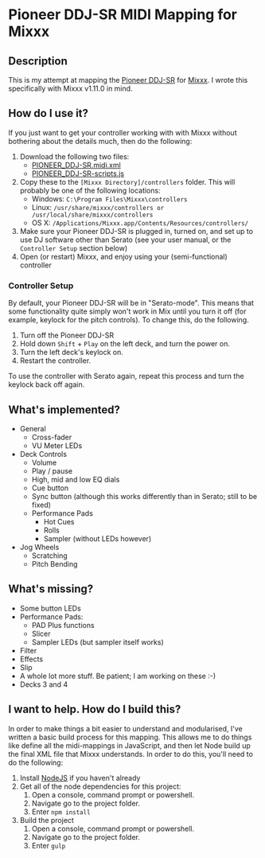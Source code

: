 # Pioneer DDJ-SR MIDI Mapping for Mixxx

## Description 

This is my attempt at mapping the [Pioneer DDJ-SR](http://pioneerdj.com/english/products/controller/ddj-sr.html) for [Mixxx](http://www.mixxx.org/). I wrote this specifically with Mixxx v1.11.0 in mind.

## How do I use it?

If you just want to get your controller working with with Mixxx without bothering about the details much, then do the following:

1. Download the following two files:
    - [PIONEER_DDJ-SR.midi.xml](https://github.com/hrudham/Mixxx-Pioneer-DDJ-SR/blob/master/bin/PIONEER_DDJ-SR.midi.xml)
    - [PIONEER_DDJ-SR-scripts.js](https://github.com/hrudham/Mixxx-Pioneer-DDJ-SR/blob/master/bin/PIONEER_DDJ-SR-scripts.js)
2. Copy these to the `[Mixxx Directory]/controllers` folder. This will probably be one of the following locations:
    - Windows: `C:\Program Files\Mixxx\controllers`
    - Linux: `/usr/share/mixxx/controllers or /usr/local/share/mixxx/controllers`
    - OS X: `/Applications/Mixxx.app/Contents/Resources/controllers/`
3. Make sure your Pioneer DDJ-SR is plugged in, turned on, and set up to use DJ software other than Serato (see your user manual, or the `Controller Setup` section below)
4. Open (or restart) Mixxx, and enjoy using your (semi-functional) controller

### Controller Setup

By default, your Pioneer DDJ-SR will be in "Serato-mode". This means that some functionality quite simply won't work in Mix until you turn it off (for example, keylock for the pitch controls). To change this, do the following.

1. Turn off the Pioneer DDJ-SR
2. Hold down `Shift` + `Play` on the left deck, and turn the power on.
3. Turn the left deck's keylock on.
4. Restart the controller.
	
To use the controller with Serato again, repeat this process and turn the keylock back off again. 

## What's implemented?

- General
    - Cross-fader
	- VU Meter LEDs
- Deck Controls
    - Volume
    - Play / pause
	- High, mid and low EQ dials
	- Cue button
	- Sync button (although this works differently than in Serato; still to be fixed)
	- Performance Pads
		- Hot Cues
		- Rolls
		- Sampler (without LEDs however)
- Jog Wheels
    - Scratching
	- Pitch Bending

## What's missing?

- Some button LEDs
- Performance Pads:
	- PAD Plus functions
	- Slicer
	- Sampler LEDs (but sampler itself works)
- Filter
- Effects
- Slip
- A whole lot more stuff. Be patient; I am working on these :-)
- Decks 3 and 4

## I want to help. How do I build this?

In order to make things a bit easier to understand and modularised, I've written a basic build process for this mapping. This allows me to do things like define all the midi-mappings in JavaScript, and then let Node build up the final XML file that Mixxx understands. In order to do this, you'll need to do the following:

1. Install [NodeJS](http://nodejs.org/) if you haven't already
2. Get all of the node dependencies for this project: 
    1. Open a console, command prompt or powershell.
    2. Navigate go to the project folder.
    3. Enter ```npm install```
3. Build the project
    1. Open a console, command prompt or powershell.
    2. Navigate go to the project folder.
    3. Enter ```gulp```

